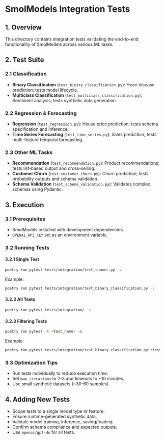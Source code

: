 # SmolModels Integration Tests


## 1. Overview
This directory contains integration tests validating the end-to-end functionality of SmolModels across various ML tasks.


## 2. Test Suite
### 2.1 Classification
- **Binary Classification** (`test_binary_classification.py`): Heart disease prediction; tests model lifecycle.
- **Multiclass Classification** (`test_multiclass_classification.py`): Sentiment analysis; tests synthetic data generation.

### 2.2 Regression & Forecasting
- **Regression** (`test_regression.py`): House price prediction; tests schema specification and inference.
- **Time Series Forecasting** (`test_time_series.py`): Sales prediction; tests multi-feature temporal forecasting.

### 2.3 Other ML Tasks
- **Recommendation** (`test_recommendation.py`): Product recommendations; tests list-based output and cross-selling.
- **Customer Churn** (`test_customer_churn.py`): Churn prediction; tests probability outputs and schema validation.
- **Schema Validation** (`test_schema_validation.py`): Validates complex schemas using Pydantic.


## 3. Execution
### 3.1 Prerequisites
- SmolModels installed with development dependencies.
- `OPENAI_API_KEY` set as an environment variable.

### 3.2 Running Tests

#### 3.2.1 Single Test
```bash
poetry run pytest tests/integration/test_<name>.py -v
```
Example:
```bash
poetry run pytest tests/integration/test_binary_classification.py -v
```

#### 3.2.2 All Tests
```bash
poetry run pytest tests/integration/ -v
```

#### 3.2.3 Filtering Tests
```bash
poetry run pytest -k <test_name> -v
```
Example:
```bash
poetry run pytest tests/integration/test_binary_classification.py::test_heart_disease_classification -v
```

### 3.3 Optimization Tips
- Run tests individually to reduce execution time.
- Set `max_iterations` to 2-3 and timeouts to ~10 minutes.
- Use small synthetic datasets (~30-60 samples).


## 4. Adding New Tests
- Scope tests to a single model type or feature.
- Ensure runtime-generated synthetic data.
- Validate model training, inference, saving/loading.
- Confirm schema compliance and expected outputs.
- Use `openai/gpt-4o` for all tests.

